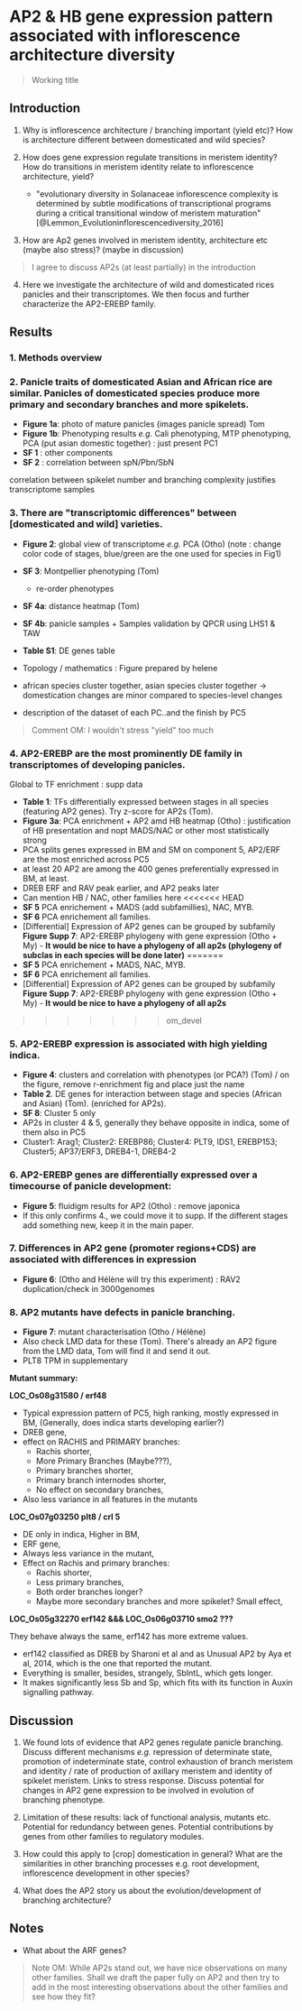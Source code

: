 
# AP2 & HB gene expression pattern associated with inflorescence architecture diversity
> Working title

## Introduction

1. Why is inflorescence architecture / branching important (yield etc)? How is architecture different between domesticated and wild species?

2. How does gene expression regulate transitions in meristem identity? How do transitions in meristem identity relate to inflorescence architecture, yield?
    - "evolutionary diversity in Solanaceae inflorescence complexity is determined by subtle modifications of transcriptional programs during a critical transitional window of meristem maturation" [@Lemmon_Evolutioninflorescencediversity_2016]

3. How are Ap2 genes involved in meristem identity, architecture etc (maybe also stress)? (maybe in discussion)

> I agree to discuss AP2s (at least partially) in the introduction

4. Here we investigate the architecture of wild and domesticated rices panicles and their transcriptomes. We then focus and further characterize the AP2-EREBP family.

## Results

### 1. Methods overview

### 2. Panicle traits of domesticated Asian and African rice are similar. Panicles of domesticated species produce more primary and secondary branches and more spikelets.
- **Figure 1a**: photo of mature panicles (images panicle spread) Tom
- **Figure 1b**: Phenotyping results *e.g.* Cali phenotyping, MTP phenotyping, PCA (put asian domestic together) : just present PC1
- **SF 1** : other components
- **SF 2** : correlation between spN/Pbn/SbN
 

correlation between spikelet number and branching complexity justifies transcriptome samples

### 3. There are "transcriptomic differences" between [domesticated and wild] varieties.
- **Figure 2**: global view of transcriptome *e.g.* PCA (Otho) (note : change color code of stages, blue/green are the one used for species in Fig1)
- **SF 3**: Montpellier phenotyping (Tom)
    + re-order phenotypes
- **SF 4a**: distance heatmap (Tom)
- **SF 4b**: panicle samples + Samples validation by QPCR using LHS1 & TAW
- **Table S1**: DE genes table
- Topology / mathematics : Figure prepared by helene

- african species cluster together, asian species cluster together -> domestication changes are minor compared to species-level changes
- description of the dataset of each PC..and the finish by PC5

> Comment OM: I wouldn't stress "yield" too much

### 4. AP2-EREBP are the most prominently DE family in transcriptomes of developing panicles.

Global to TF enrichment : supp data

- **Table 1**: TFs differentially expressed between stages in all species (featuring AP2 genes). Try z-score for AP2s (Tom).
- **Figure 3a**: PCA enrichment + AP2 amd HB heatmap (Otho) : justification of HB presentation and nopt MADS/NAC or other most statistically strong
- PCA splits genes expressed in BM and SM on component 5, AP2/ERF are the most enriched across PC5
- at least 20 AP2 are among the 400 genes preferentially expressed in BM, at least.
- DREB ERF and RAV peak earlier, and AP2 peaks later
- Can mention HB / NAC, other families here
<<<<<<< HEAD
- **SF 5** PCA enrichement + MADS (add subfamillies), NAC, MYB.
- **SF 6** PCA enrichement all families.
- [Differential] Expression of AP2 genes can be grouped by subfamily **Figure Supp  7**: AP2-EREBP phylogeny with gene expression (Otho + My) - **It would be nice to have a phylogeny of all ap2s (phylogeny of subclas in each species will be done later)**
=======
- **SF 5** PCA enrichement + MADS, NAC, MYB.
- **SF 6** PCA enrichement all families.
- [Differential] Expression of AP2 genes can be grouped by subfamily **Figure Supp  7**: AP2-EREBP phylogeny with gene expression (Otho + My) - **It would be nice to have a phylogeny of all ap2s**
>>>>>>> om_devel


### 5. AP2-EREBP expression is associated with high yielding indica.
- **Figure 4**: clusters and correlation with phenotypes (or PCA?) (Tom) / on the figure, remove r-enrichment fig and place just the name
- **Table 2**. DE genes for interaction between stage and species (African and Asian) (Tom). (enriched for AP2s).
- **SF 8**: Cluster 5 only
- AP2s in cluster 4 & 5, generally they behave opposite in indica, some of them also in PC5
- Cluster1: Arag1; Cluster2: EREBP86; Cluster4: PLT9, IDS1, EREBP153; Cluster5; AP37/ERF3, DREB4-1, DREB4-2

### 6. AP2-EREBP genes are differentially expressed over a timecourse of panicle development:
- **Figure 5**: fluidigm results for AP2 (Otho) : remove japonica
- If this only confirms 4., we could move it to supp. If the different stages add something new, keep it in the main paper.

### 7. Differences in AP2 gene (promoter regions+CDS) are associated with differences in expression
- **Figure 6**: (Otho and Hélène will try this experiment) : RAV2 duplication/check in 3000genomes

### 8. AP2 mutants have defects in panicle branching.
- **Figure 7**: mutant characterisation (Otho / Hélène)
- Also check LMD data for these (Tom). There's already an AP2 figure from the LMD data, Tom will find it and send it out.
- PLT8 TPM in supplementary

**Mutant summary:**

**LOC_Os08g31580 / erf48**

- Typical expression pattern of PC5, high ranking, mostly expressed in BM, (Generally, does indica starts developing earlier?)
- DREB gene,
- effect on RACHIS and PRIMARY branches:
    - Rachis shorter,
    - More Primary Branches (Maybe???),
    - Primary branches shorter,
    - Primary branch internodes shorter,
    - No effect on secondary branches,
- Also less variance in all features in the mutants

**LOC_Os07g03250 plt8 / crl 5**

- DE only in indica, Higher in BM,
- ERF gene,
- Always less variance in the mutant,
- Effect on Rachis and primary branches:
    - Rachis shorter,
    - Less primary branches,
    - Both order branches longer?
    - Maybe more secondary branches and more spikelet? Small effect,

**LOC_Os05g32270 erf142 &&& LOC_Os06g03710 smo2 ???**

They behave always the same, erf142 has more extreme values.

- erf142 classified as DREB by Sharoni et al and as Unusual AP2 by Aya et al, 2014, which is the one that reported the mutant.
- Everything is smaller, besides, strangely, SbIntL, which gets longer.
-  It makes significantly less Sb and Sp, which fits with its function in Auxin signalling pathway.



## Discussion

1. We found lots of evidence that AP2 genes regulate panicle branching. Discuss different mechanisms *e.g.* repression of determinate state, promotion of indeterminate state, control exhaustion of branch meristem and identity / rate of production of axillary meristem and identity of spikelet meristem. Links to stress response. Discuss potential for changes in AP2 gene expression to be involved in evolution of branching phenotype.

2. Limitation of these results: lack of functional analysis, mutants etc. Potential for redundancy between genes. Potential contributions by genes from other families to regulatory modules.

3. How could this apply to [crop] domestication in general? What are the similarities in other branching processes e.g. root development, inflorescence development in other species?

4. What does the AP2 story us about the evolution/development of branching architecture?

## Notes

- What about the ARF genes?

> Note OM: While AP2s stand out, we have nice observations on many other families. Shall we draft the paper fully on AP2 and then try to add in the most interesting observations about the other families and see how they fit?
